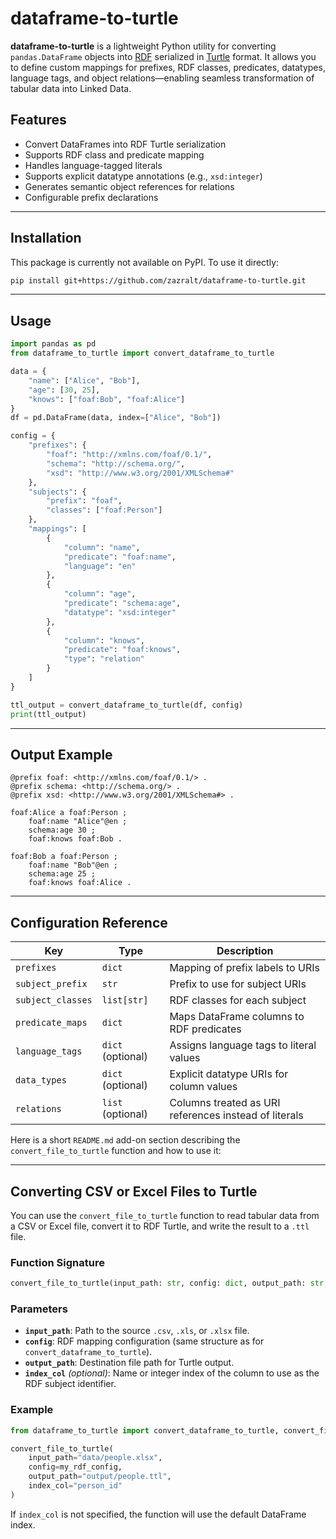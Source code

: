 # dataframe-to-turtle

**dataframe-to-turtle** is a lightweight Python utility for converting `pandas.DataFrame` objects into [RDF](https://www.w3.org/RDF/) serialized in [Turtle](https://www.w3.org/TR/turtle/) format. It allows you to define custom mappings for prefixes, RDF classes, predicates, datatypes, language tags, and object relations—enabling seamless transformation of tabular data into Linked Data.

## Features

- Convert DataFrames into RDF Turtle serialization
- Supports RDF class and predicate mapping
- Handles language-tagged literals
- Supports explicit datatype annotations (e.g., `xsd:integer`)
- Generates semantic object references for relations
- Configurable prefix declarations

---

## Installation

This package is currently not available on PyPI. To use it directly:

```bash
pip install git+https://github.com/zazralt/dataframe-to-turtle.git
````

---

## Usage

```python
import pandas as pd
from dataframe_to_turtle import convert_dataframe_to_turtle

data = {
    "name": ["Alice", "Bob"],
    "age": [30, 25],
    "knows": ["foaf:Bob", "foaf:Alice"]
}
df = pd.DataFrame(data, index=["Alice", "Bob"])

config = {
    "prefixes": {
        "foaf": "http://xmlns.com/foaf/0.1/",
        "schema": "http://schema.org/",
        "xsd": "http://www.w3.org/2001/XMLSchema#"
    },
    "subjects": {
        "prefix": "foaf",
        "classes": ["foaf:Person"]
    },
    "mappings": [
        {
            "column": "name",
            "predicate": "foaf:name",
            "language": "en"
        },
        {
            "column": "age",
            "predicate": "schema:age",
            "datatype": "xsd:integer"
        },
        {
            "column": "knows",
            "predicate": "foaf:knows",
            "type": "relation"
        }
    ]
}

ttl_output = convert_dataframe_to_turtle(df, config)
print(ttl_output)
```

---

## Output Example

```turtle
@prefix foaf: <http://xmlns.com/foaf/0.1/> .
@prefix schema: <http://schema.org/> .
@prefix xsd: <http://www.w3.org/2001/XMLSchema#> .

foaf:Alice a foaf:Person ;
    foaf:name "Alice"@en ;
    schema:age 30 ;
    foaf:knows foaf:Bob .

foaf:Bob a foaf:Person ;
    foaf:name "Bob"@en ;
    schema:age 25 ;
    foaf:knows foaf:Alice .
```

---

## Configuration Reference

| Key               | Type              | Description                                           |
| ----------------- | ----------------- | ----------------------------------------------------- |
| `prefixes`        | `dict`            | Mapping of prefix labels to URIs                      |
| `subject_prefix`  | `str`             | Prefix to use for subject URIs                        |
| `subject_classes` | `list[str]`       | RDF classes for each subject                          |
| `predicate_maps`  | `dict`            | Maps DataFrame columns to RDF predicates              |
| `language_tags`   | `dict` (optional) | Assigns language tags to literal values               |
| `data_types`      | `dict` (optional) | Explicit datatype URIs for column values              |
| `relations`       | `list` (optional) | Columns treated as URI references instead of literals |


Here is a short `README.md` add-on section describing the `convert_file_to_turtle` function and how to use it:

---

## Converting CSV or Excel Files to Turtle

You can use the `convert_file_to_turtle` function to read tabular data from a CSV or Excel file, convert it to RDF Turtle, and write the result to a `.ttl` file.

### Function Signature

```python
convert_file_to_turtle(input_path: str, config: dict, output_path: str, index_col: str = None) -> None
````

### Parameters

* **`input_path`**: Path to the source `.csv`, `.xls`, or `.xlsx` file.
* **`config`**: RDF mapping configuration (same structure as for `convert_dataframe_to_turtle`).
* **`output_path`**: Destination file path for Turtle output.
* **`index_col`** *(optional)*: Name or integer index of the column to use as the RDF subject identifier.

### Example

```python
from dataframe_to_turtle import convert_dataframe_to_turtle, convert_file_to_turtle

convert_file_to_turtle(
    input_path="data/people.xlsx",
    config=my_rdf_config,
    output_path="output/people.ttl",
    index_col="person_id"
)
```

If `index_col` is not specified, the function will use the default DataFrame index.
